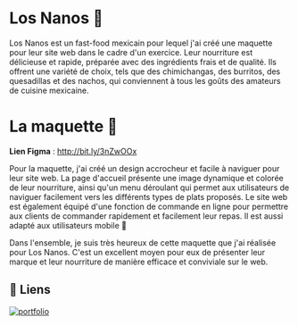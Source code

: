 
# Los Nanos 🌯

Los Nanos est un fast-food mexicain pour lequel j'ai créé une maquette pour leur site web dans le cadre d'un exercice.
Leur nourriture est délicieuse et rapide, préparée avec des ingrédients frais et de qualité.
Ils offrent une variété de choix, tels que des chimichangas, des burritos, des quesadillas et des nachos, qui conviennent à tous les goûts des amateurs de cuisine mexicaine.

# La maquette 🎨

**Lien Figma** : http://bit.ly/3nZwOOx

Pour la maquette, j'ai créé un design accrocheur et facile à naviguer pour leur site web.
La page d'accueil présente une image dynamique et colorée de leur nourriture, ainsi qu'un menu déroulant qui permet aux utilisateurs de naviguer facilement vers les différents types de plats proposés.
Le site web est également équipé d'une fonction de commande en ligne pour permettre aux clients de commander rapidement et facilement leur repas.
Il est aussi adapté aux utilisateurs mobile 📱

Dans l'ensemble, je suis très heureux de cette maquette que j'ai réalisée pour Los Nanos. C'est un excellent moyen pour eux de présenter leur marque et leur nourriture de manière efficace et conviviale sur le web.

## 🔗 Liens
[![portfolio](https://img.shields.io/badge/mon_portfolio-000?style=for-the-badge&logo=ko-fi&logoColor=white)](https://malkirayane.com/)

